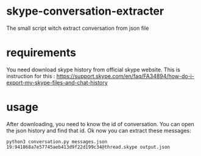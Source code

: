 # skype-conversation-extracter
The small script witch extract conversation from json file

# requirements
You need download skype history from official skype website.
This is instruction for this : https://support.skype.com/en/faq/FA34894/how-do-i-export-my-skype-files-and-chat-history

# usage
After downloading, you need to know the id of conversation. You can open the json history and find that id.
Ok now you can extract these messages:  

```
python3 conversation.py messages.json 19:941868a7e57745aeb413d9f22d199c34@thread.skype output.json
```


